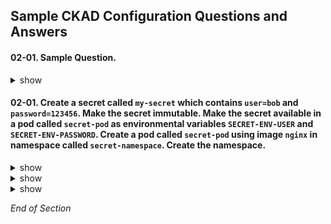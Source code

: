 ## Sample CKAD Configuration Questions and Answers

#### 02-01. Sample Question.

<details><summary>show</summary>
<p>

```bash
Sample

```

</p>
</details>

#### 02-01. Create a secret called `my-secret` which contains `user=bob` and `password=123456`. Make the secret immutable. Make the secret available in a pod called `secret-pod` as environmental variables `SECRET-ENV-USER` and `SECRET-ENV-PASSWORD`. Create a pod called `secret-pod` using image `nginx` in namespace called `secret-namespace`. Create the namespace.

<details><summary>show</summary>
<p>

```bash
kubectl create namespace secret-namespace
kubectl config set-context --current --namespace=secret-namespace
```

</p>
</details>

<details><summary>show</summary>
<p>

Three types of secret:
* generic
* docker-registry
* tls

```bash
# kubectl create secret -h 
kubectl create secret generic -h | more
```

Output:
```bash
Examples:
  # Create a new secret named my-secret with keys for each file in folder bar
  kubectl create secret generic my-secret --from-file=path/to/bar
  
  # Create a new secret named my-secret with specified keys instead of names on disk
  kubectl create secret generic my-secret --from-file=ssh-privatekey=path/to/id_rsa
--from-file=ssh-publickey=path/to/id_rsa.pub
  
  # Create a new secret named my-secret with key1=supersecret and key2=topsecret
  kubectl create secret generic my-secret --from-literal=key1=supersecret --from-literal=key2=topsecret
  
  # Create a new secret named my-secret using a combination of a file and a literal
  kubectl create secret generic my-secret --from-file=ssh-privatekey=path/to/id_rsa --from-literal=passphrase=topsecret
  
  # Create a new secret named my-secret from an env file
  kubectl create secret generic my-secret --from-env-file=path/to/bar.env
```

</p>
</details>

<details><summary>show</summary>
<p>

```bash
kubectl create secret generic my-secret --from-literal=user=bob --from-literal=password=123456 --dry-run=client -o yaml > 02-01-secret.yml
vi 02-01-secret.yml
```
kubernetes.io: [Immutable Secrets](https://kubernetes.io/docs/concepts/configuration/secret/#secret-immutable)

```bash
apiVersion: v1
data:
  password: MTIzNDU2
  user: Ym9i
immutable: true   # From Immutable Secrets link above
kind: Secret
metadata:
  creationTimestamp: null
  name: my-secret
```


```bash
# Apply the YAML file to the Kubernetes API server
# The secret is availiable to all pods in the namespace 
kubectl apply -f 02-01-secret.yml
# Verify that the secret got created
kubectl get secret my-secret
kubectl describe secret my-secret
```

```bash
# Now to create the pod that will consume the secret
kubectl run secret-pod --image=nginx --restart=Never -n secret-namespace --dry-run=client -o yaml > 02-01-pod.yml
vi 02-01.yml
```

kubernetes.io: [Using Secrets as environment variables](https://kubernetes.io/docs/concepts/configuration/secret/#using-secrets-as-environment-variables)

```bash
apiVersion: v1
kind: Pod
metadata:
  creationTimestamp: null
  labels:
    run: secret-pod
  name: secret-pod
  namespace: secret-namespace
spec:
  containers:
  - image: nginx
    name: secret-pod
    env:                             # From Using Secrets as environment variables link above
      - name: SECRET-ENV-USER        # From Using Secrets as environment variables link above
        valueFrom:                   # From Using Secrets as environment variables link above
          secretKeyRef:              # From Using Secrets as environment variables link above
            name: my-secret          # From Using Secrets as environment variables link above
            key: user                # From Using Secrets as environment variables link above
      - name: SECRET-ENV-PASSWORD    # From Using Secrets as environment variables link above
        valueFrom:                   # From Using Secrets as environment variables link above
          secretKeyRef:              # From Using Secrets as environment variables link above
            name: my-secret          # From Using Secrets as environment variables link above
            key: password            # From Using Secrets as environment variables link above
    resources: {}
  dnsPolicy: ClusterFirst
  restartPolicy: Never
status: {}
```

```bash
# Apply the YAML file to the Kubernetes API server
kubectl apply -f 02-01.yml
```

```bash
# Quick verification that the deployment was created and is working
kubectl exec -it secret-pod env
```




</p>
</details>


*End of Section*
